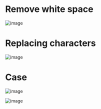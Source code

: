 # Remove white space
![image](https://user-images.githubusercontent.com/74512335/186214860-90cf9648-66d0-4d59-881d-f987f41959c2.png)


# Replacing characters
![image](https://user-images.githubusercontent.com/74512335/186217442-73126404-5cc9-4fd6-a04f-6c88bdf4c286.png)

# Case
![image](https://user-images.githubusercontent.com/74512335/186218185-4f1a679b-626d-4825-b293-dd1dba289188.png)

![image](https://user-images.githubusercontent.com/74512335/186218861-b0bc7eef-c44c-4e02-808e-b08b2cf506a0.png)
